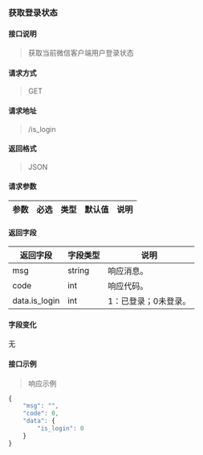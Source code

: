 ### 获取登录状态

#### 接口说明

> 获取当前微信客户端用户登录状态

#### 请求方式

> GET

#### 请求地址

> /is_login

#### 返回格式

> JSON

#### 请求参数

| 参数 | 必选 | 类型   | 默认值 | 说明                                    |
|------|------|--------|--------|-----------------------------------------|

#### 返回字段

| 返回字段          | 字段类型   | 说明          |
|---------------|--------|-------------|
| msg           | string | 响应消息。       |
| code          | int    | 响应代码。       |
| data.is_login | int    | 1：已登录；0未登录。 |

#### 字段变化

无

#### 接口示例

> 响应示例

```javascript
{
	"msg": "",
	"code": 0,
	"data": {
		"is_login": 0
	}
}
```
